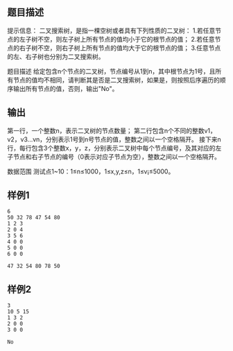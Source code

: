 

## 题目描述

提示信息： 二叉搜索树，是指一棵空树或者具有下列性质的二叉树： 1.若任意节点的左子树不空，则左子树上所有节点的值均小于它的根节点的值； 2.若任意节点的右子树不空，则右子树上所有节点的值均大于它的根节点的值； 3.任意节点的左、右子树也分别为二叉搜索树。

题目描述 给定包含n个节点的二叉树，节点编号从1到n，其中根节点为1号，且所有节点的值均不相同，请判断其是否是二叉搜索树，如果是，则按照后序遍历的顺序输出所有节点的值，否则，输出"No"。

## 输出

第一行，一个整数n，表示二叉树的节点数量； 第二行包含n个不同的整数v1，v2，v3...vn，分别表示1号到n号节点的值，整数之间以一个空格隔开。 接下来n行，每行包含3个整数x，y，z，分别表示二叉树中每个节点编号，及其对应的左子节点和右子节点的编号（0表示对应子节点为空），整数之间以一个空格隔开。

数据范围 测试点1\~10：1≤n≤1000，1≤x,y,z≤n，1≤v¡≤5000。

## 样例1

```input1
6
50 32 78 47 54 80
1 2 3
2 0 4
3 5 6
4 0 0
5 0 0
6 0 0
```


```output1
47 32 54 80 78 50
```

## 样例2

```input2
3
10 5 15
1 3 2
2 0 0
3 0 0
```

```output2
No
```

